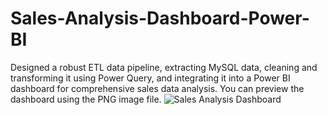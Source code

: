 # Sales-Analysis-Dashboard-Power-BI
Designed a robust ETL data pipeline, extracting MySQL data, cleaning and transforming it using Power Query, and integrating it into a Power BI dashboard for comprehensive sales data analysis. You can preview the dashboard using the PNG image file.
![Sales Analysis Dashboard](https://github.com/Sourabh-Marne/Sales-Analysis-Dashboard-Power-BI/assets/68013344/ac1dfd80-1cb6-4193-a7c3-8ff9bd53c08b)
